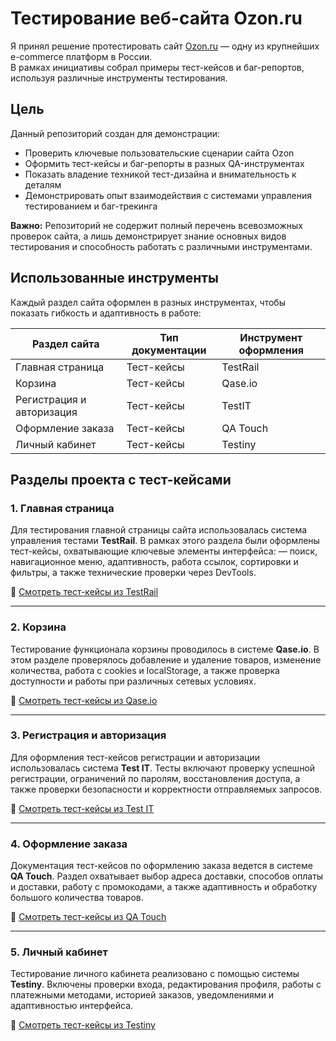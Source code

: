 # Тестирование веб-сайта Ozon.ru

Я принял решение протестировать сайт [Ozon.ru](https://www.ozon.ru) — одну из крупнейших e-commerce платформ в России.  
В рамках инициативы собрал примеры тест-кейсов и баг-репортов, используя различные инструменты тестирования.

## Цель

Данный репозиторий создан для демонстрации:

- Проверить ключевые пользовательские сценарии сайта Ozon
- Оформить тест-кейсы и баг-репорты в разных QA-инструментах
- Показать владение техникой тест-дизайна и внимательность к деталям
- Демонстрировать опыт взаимодействия с системами управления тестированием и баг-трекинга

**Важно:** Репозиторий не содержит полный перечень всевозможных проверок сайта, а лишь демонстрирует знание основных видов тестирования и способность работать с различными инструментами.

## Использованные инструменты

Каждый раздел сайта оформлен в разных инструментах, чтобы показать гибкость и адаптивность в работе:

| Раздел сайта              | Тип документации     | Инструмент оформления    |
|---------------------------|----------------------|--------------------------|
| Главная страница          | Тест-кейсы           | TestRail                 |
| Корзина                   | Тест-кейсы           | Qase.io                  |
| Регистрация и авторизация | Тест-кейсы           | TestIT                   |
| Оформление заказа         | Тест-кейсы           | QA Touch                 |
| Личный кабинет            | Тест-кейсы           | Testiny                  |

## Разделы проекта с тест-кейсами

### 1. Главная страница

Для тестирования главной страницы сайта использовалась система управления тестами **TestRail**.
В рамках этого раздела были оформлены тест-кейсы, охватывающие ключевые элементы интерфейса:
— поиск, навигационное меню, адаптивность, работа ссылок, сортировки и фильтры, а также технические проверки через DevTools.

🔗 [Смотреть тест-кейсы из TestRail](https://github.com/daniilg17/testing-website/blob/main/MainPageTR.md)

---

### 2. Корзина

Тестирование функционала корзины проводилось в системе **Qase.io**.
В этом разделе проверялось добавление и удаление товаров, изменение количества, работа с cookies и localStorage, а также проверка доступности и работы при различных сетевых условиях.

🔗 [Смотреть тест-кейсы из Qase.io](https://github.com/daniilg17/testing-website/blob/main/basketQase.md)

---

### 3. Регистрация и авторизация

Для оформления тест-кейсов регистрации и авторизации использовалась система **Test IT**.
Тесты включают проверку успешной регистрации, ограничений по паролям, восстановления доступа, а также проверки безопасности и корректности отправляемых запросов.

🔗 [Смотреть тест-кейсы из Test IT](https://github.com/daniilg17/testing-website/blob/main/authTestIt.md)

---

### 4. Оформление заказа

Документация тест-кейсов по оформлению заказа ведется в системе **QA Touch**.
Раздел охватывает выбор адреса доставки, способов оплаты и доставки, работу с промокодами, а также адаптивность и обработку большого количества товаров.

🔗 [Смотреть тест-кейсы из QA Touch](https://github.com/daniilg17/testing-website/blob/main/orderQatouch.md)

---

### 5. Личный кабинет

Тестирование личного кабинета реализовано с помощью системы **Testiny**.
Включены проверки входа, редактирования профиля, работы с платежными методами, историей заказов, уведомлениями и адаптивностью интерфейса.

🔗 [Смотреть тест-кейсы из Testiny](https://github.com/daniilg17/testing-website/blob/main/profileTestiny.md)
